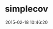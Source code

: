 ---
layout: post
title:  "simplecov"
repo:   "colszowka/simplecov"
date:   2015-02-18 10:46:20
gemurl: http://github.com/colszowka/simplecov
---